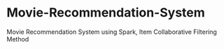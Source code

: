 # Movie-Recommendation-System
Movie Recommendation System using Spark, Item Collaborative Filtering Method 
